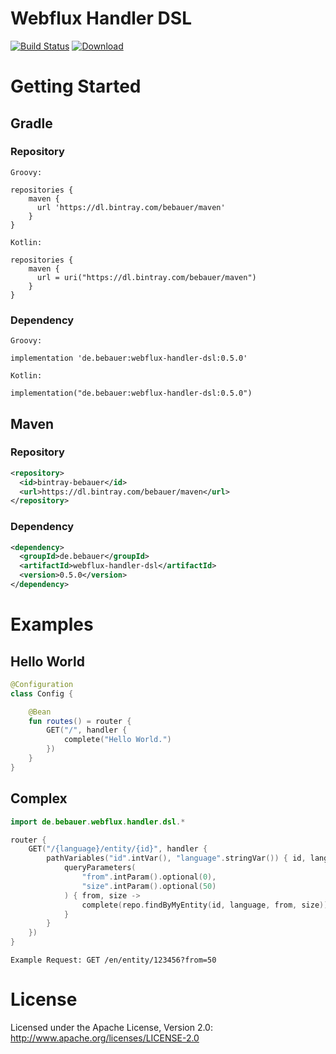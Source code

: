 Webflux Handler DSL
============

[![Build Status](https://travis-ci.org/bebauer/webflux-handler-dsl.svg?branch=master)](https://travis-ci.org/bebauer/gcloud-scala)
[![Download](https://api.bintray.com/packages/bebauer/maven/webflux-handler-dsl/images/download.svg) ](https://bintray.com/bebauer/maven/webflux-handler-dsl/_latestVersion)

# Getting Started

## Gradle

### Repository

```
Groovy:

repositories {
    maven {
      url 'https://dl.bintray.com/bebauer/maven'
    }
}

Kotlin:

repositories {
    maven {
      url = uri("https://dl.bintray.com/bebauer/maven")
    }
}
```

### Dependency

```
Groovy:

implementation 'de.bebauer:webflux-handler-dsl:0.5.0'

Kotlin:

implementation("de.bebauer:webflux-handler-dsl:0.5.0")
```

## Maven

### Repository

```xml
<repository>
  <id>bintray-bebauer</id>
  <url>https://dl.bintray.com/bebauer/maven</url>
</repository>
```

### Dependency

```xml
<dependency>
  <groupId>de.bebauer</groupId>
  <artifactId>webflux-handler-dsl</artifactId>
  <version>0.5.0</version>
</dependency>
```

# Examples

## Hello World

```kotlin
@Configuration
class Config {

    @Bean
    fun routes() = router {
        GET("/", handler {
            complete("Hello World.")
        })
    }
}
```

## Complex

```kotlin
import de.bebauer.webflux.handler.dsl.*

router {
    GET("/{language}/entity/{id}", handler {
        pathVariables("id".intVar(), "language".stringVar()) { id, language ->
            queryParameters(
                "from".intParam().optional(0), 
                "size".intParam().optional(50)
            ) { from, size ->
                complete(repo.findByMyEntity(id, language, from, size))
            }
        }
    })
}
```

```
Example Request: GET /en/entity/123456?from=50
```

# License

Licensed under the Apache License, Version 2.0: http://www.apache.org/licenses/LICENSE-2.0